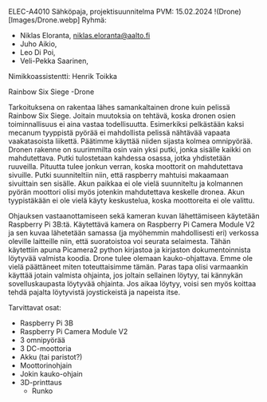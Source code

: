 ELEC-A4010 Sähköpaja, projektisuunnitelma
PVM: 15.02.2024
!(Drone)[Images/Drone.webp]
Ryhmä: 
- Niklas Eloranta, niklas.eloranta@aalto.fi
- Juho Aikio, 
- Leo Di Poi, 
- Veli-Pekka Saarinen, 

Nimikkoassistentti: Henrik Toikka

Rainbow Six Siege -Drone

Tarkoituksena on rakentaa lähes samankaltainen drone kuin pelissä Rainbow Six Siege. Joitain muutoksia on tehtävä, koska dronen osien toiminnallisuus ei aina vastaa todellisuutta. Esimerkiksi pelkästään kaksi mecanum tyyppistä pyörää ei mahdollista pelissä nähtävää vapaata vaakatasoista liikettä. Päätimme käyttää niiden sijasta kolmea omnipyörää. Dronen rakenne on suurimmilta osin vain yksi putki, jonka sisälle kaikki on mahdutettava. Putki tulostetaan kahdessa osassa, jotka yhdistetään ruuveilla. Pituutta tulee jonkun verran, koska moottorit on mahdutettava sivuille. Putki suunniteltiin niin, että raspberry mahtuisi makaamaan sivuittain sen sisälle. Akun paikkaa ei ole vielä suunniteltu ja kolmannen pyörän moottori olisi myös jotenkin mahdutettava keskelle dronea. Akun tyypistäkään ei ole vielä käyty keskustelua, koska moottoreita ei ole valittu. 

Ohjauksen vastaanottamiseen sekä kameran kuvan lähettämiseen käytetään Raspberry Pi 3B:tä. Käytettävä kamera on Raspberry Pi Camera Module V2 ja sen kuvaa lähetetään samassa (ja myöhemmin mahdollisesti eri) verkossa oleville laitteille niin, että suoratoistoa voi seurata selaimesta. Tähän käytettiin apuna Picamera2 python kirjastoa ja kirjaston dokumentoinnista löytyvää valmista koodia. Drone tulee olemaan kauko-ohjattava. Emme ole vielä päättäneet miten toteuttaisimme tämän. Paras tapa olisi varmaankin käyttää jotain valmista ohjainta, jos joltain sellainen löytyy, tai kännykän sovelluskaupasta löytyvää ohjainta. Jos aikaa löytyy, voisi sen myös koittaa tehdä pajalta löytyvistä joystickeistä ja napeista itse.

Tarvittavat osat:
- Raspberry Pi 3B
- Raspberry Pi Camera Module V2
- 3 omnipyörää
- 3 DC-moottoria
- Akku (tai paristot?)
- Moottorinohjain
- Jokin kauko-ohjain
- 3D-printtaus
  - Runko
